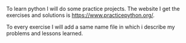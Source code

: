 To learn python I will do some practice projects. The website I get the exercises and solutions is https://www.practicepython.org/. 

To every exercise I will add a same name file in which i describe my problems and lessons learned. 
